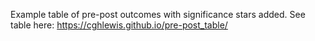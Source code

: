 Example table of pre-post outcomes with significance stars added.
See table here: https://cghlewis.github.io/pre-post_table/

